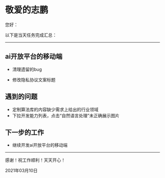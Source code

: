 # 敬爱的志鹏

您好：

以下是当天任务完成汇总：

---

## ai开放平台的移动端

- 清理遗留的bug

- 修改隐私协议文案标题

## 遇到的问题

- 定制算法库的内容缺少需求上给出的行业领域
- 下拉开发能力列表，点击“自然语言处理”未正确展示图片

## 下一步的工作

- 继续开发ai开放平台的移动端

---
感谢！祝工作顺利！天天开心！

2021年03月10日
